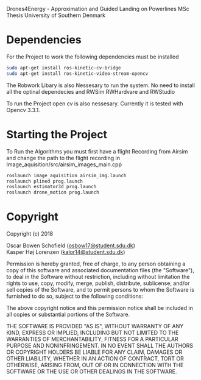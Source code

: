 Drones4Energy - Approximation and Guided Landing on Powerlines MSc Thesis
University of Southern Denmark

# Dependencies
For the Project to work the following dependencies must be installed
```bash
sudo apt-get install ros-kinetic-cv-bridge
sudo apt-get install ros-kinetic-video-stream-opencv
```

The Robwork Libary is also Nessesary to run the system. No need to install all the optinal dependecies and RWSim RWHardvare and RWStudio

To run the Project open cv is also nessesary. Currently it is tested with Opencv 3.3.1.

# Starting the Project

To Run the Algorithms you must first have a flight Recording from Airsim and change the path to the flight recording in Image_aquisition/src/airsim_images_main.cpp

```bash
roslaunch image_aquisition airsim_img.launch
roslaunch plined prog.launch
roslaunch estimator3d prog.launch
roslaunch drone_motion prog.launch
```


# Copyright

Copyright (c) 2018


Oscar Bowen Schofield (osbow17@student.sdu.dk) \
Kasper Høj Lorenzen  (kalor14@student.sdu.dk)

Permission is hereby granted, free of charge, to any person obtaining a copy
of this software and associated documentation files (the "Software"), to deal
in the Software without restriction, including without limitation the rights
to use, copy, modify, merge, publish, distribute, sublicense, and/or sell
copies of the Software, and to permit persons to whom the Software is
furnished to do so, subject to the following conditions:

The above copyright notice and this permission notice shall be included in all
copies or substantial portions of the Software.

THE SOFTWARE IS PROVIDED "AS IS", WITHOUT WARRANTY OF ANY KIND, EXPRESS OR
IMPLIED, INCLUDING BUT NOT LIMITED TO THE WARRANTIES OF MERCHANTABILITY,
FITNESS FOR A PARTICULAR PURPOSE AND NONINFRINGEMENT. IN NO EVENT SHALL THE
AUTHORS OR COPYRIGHT HOLDERS BE LIABLE FOR ANY CLAIM, DAMAGES OR OTHER
LIABILITY, WHETHER IN AN ACTION OF CONTRACT, TORT OR OTHERWISE, ARISING FROM,
OUT OF OR IN CONNECTION WITH THE SOFTWARE OR THE USE OR OTHER DEALINGS IN THE
SOFTWARE.

